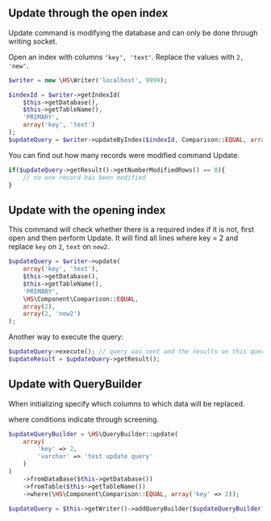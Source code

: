 Update through the open index
------------
Update command is modifying the database and can only be done through writing socket.

Open an index with columns `'key', 'text'`. Replace the values ​​with `2, 'new'`.
```php
$writer = new \HS\Writer('localhost', 9999);

$indexId = $writer->getIndexId(
    $this->getDatabase(),
    $this->getTableName(),
    'PRIMARY',
    array('key', 'text')
);
$updateQuery = $writer->updateByIndex($indexId, Comparison::EQUAL, array(2), array(2, 'new'));
```

You can find out how many records were modified command Update.

```php
if($updateQuery->getResult()->getNumberModifiedRows() == 0){
    // no one record has been modified
}
```

Update with the opening index
------------
This command will check whether there is a required index if it is not, first open and then perform Update.
It will find all lines where key = 2 and replace `key` on `2`, `text` on `new2`.

```php
$updateQuery = $writer->update(
    array('key', 'text'),
    $this->getDatabase(),
    $this->getTableName(),
    'PRIMARY',
    \HS\Component\Comparison::EQUAL,
    array(2),
    array(2, 'new2')
);
```

Another way to execute the query:
```php
$updateQuery->execute(); // query was sent and the results on this query and all from the queue were parsed
$updateResult = $updateQuery->getResult();
```

Update with QueryBuilder
------------
When initializing specify which columns to which data will be replaced.

where conditions indicate through screening.

```php
$updateQueryBuilder = \HS\QueryBuilder::update(
    array(
        'key' => 2,
        'varchar' => 'test update query'
    )
)
    ->fromDataBase($this->getDatabase())
    ->fromTable($this->getTableName())
    ->where(\HS\Component\Comparison::EQUAL, array('key' => 2));

$updateQuery = $this->getWriter()->addQueryBuilder($updateQueryBuilder);
```